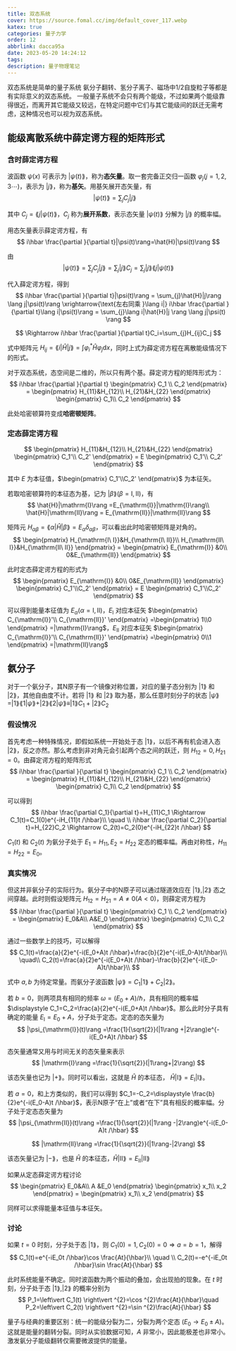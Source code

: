 ```yaml
---
title: 双态系统
cover: https://source.fomal.cc/img/default_cover_117.webp
katex: true
categories: 量子力学
order: 12
abbrlink: dacca95a
date: 2023-05-20 14:24:12
tags:
description: 量子物理笔记
---
```


双态系统是简单的量子系统
氨分子翻转、氢分子离子、磁场中1/2自旋粒子等都是有实际意义的双态系统。
一般量子系统不会只有两个能级，不过如果两个能级靠得很近，而离开其它能级又较远，在特定问题中它们与其它能级间的跃迁无需考虑，这种情况也可以视为双态系统。

## 能级离散系统中薛定谔方程的矩阵形式
### 含时薛定谔方程
波函数 $\psi(x)$ 可表示为 $|\psi(t)\rang$，称为**态矢量**。取一套完备正交归一函数 $\varphi_{j}(j=1,2,3\cdots )$，表示为 $|j\rang$，称为**基矢**。用基矢展开态矢量，有
$$
|\psi(t)\rang=\sum_{j}C_j|j\rang \quad 
$$

其中 $C_j=\lang j|\psi(t)\rang$，$C_j$ 称为**展开系数**，表示态矢量 $|\psi(t)\rang$ 分解为 $|j\rang$ 的概率幅。

用态矢量表示薛定谔方程，有
$$
i\hbar \frac{\partial }{\partial t}|\psi(t)\rang=\hat{H}|\psi(t)\rang
$$

由
$$
|\psi(t)\rang=\sum_{j}C_j|j\rang = \sum_{j}|j\rang C_j = \sum_{j}|j\rang \lang j|\psi(t)\rang
$$

代入薛定谔方程，得到
$$
i\hbar \frac{\partial }{\partial t}|\psi(t)\rang = \sum_{j}\hat{H}|j\rang \lang j|\psi(t)\rang \xrightarrow{\text{左右同乘 }\lang i|} i\hbar \frac{\partial }{\partial t}\lang i|\psi(t)\rang = \sum_{j}\lang i|\hat{H}|j \rang \lang j|\psi(t) \rang 
$$

$$
\Rightarrow i\hbar \frac{\partial }{\partial t}C_i=\sum_{j}H_{ij}C_j
$$

式中矩阵元 $\displaystyle H_{ij}=\lang i|\hat{H}|j\rang=\int \varphi^{*}_{i}\hat{H}\varphi_{j}\mathrm{d}x$，同时上式为薛定谔方程在离散能级情况下的形式。

对于双态系统，态空间是二维的，所以只有两个基。薛定谔方程的矩阵形式为：
$$
i\hbar \frac{\partial }{\partial t}
\begin{pmatrix} 
C_1 \\
C_2     
\end{pmatrix} =
\begin{pmatrix} 
    H_{11}&H_{12}\\
    H_{21}&H_{22} 
\end{pmatrix} 
\begin{pmatrix} 
    C_1\\
    C_2 
\end{pmatrix} 
$$

此处哈密顿算符变成**哈密顿矩阵**。

### 定态薛定谔方程
$$
\begin{pmatrix} 
    H_{11}&H_{12}\\
    H_{21}&H_{22} 
\end{pmatrix} 
\begin{pmatrix} 
    C_1'\\
    C_2' 
\end{pmatrix} =
E
\begin{pmatrix} 
    C_1'\\
    C_2' 
\end{pmatrix} 
$$

其中 $E$ 为本征值，$\begin{pmatrix} C_1'\\C_2' \end{pmatrix}$ 为本征矢。

若取哈密顿算符的本征态为基，记为 $|\beta\rang(\beta=\mathrm{I},\mathrm{II})$，有
$$
\hat{H}|\mathrm{I}\rang =E_{\mathrm{I}}|\mathrm{I}\rang\\
\hat{H}|\mathrm{II}\rang = E_{\mathrm{II}}|\mathrm{II}\rang
$$

矩阵元 $H_{\alpha \beta}=\lang \alpha|\hat{H}|\beta\rang=E_{\alpha}\delta_{\alpha\beta}$，可以看出此时哈密顿矩阵是对角的。
$$
\begin{pmatrix} 
H_{\mathrm{I\ I}}&H_{\mathrm{I\ II}}\\
H_{\mathrm{II\ I}}&H_{\mathrm{II\ II}}
\end{pmatrix} =
\begin{pmatrix} 
    E_{\mathrm{I}} &0\\
    0&E_{\mathrm{II}}
\end{pmatrix} 
$$

此时定态薛定谔方程的形式为
$$
\begin{pmatrix} 
    E_{\mathrm{I}} &0\\
    0&E_{\mathrm{II}}
\end{pmatrix} 
\begin{pmatrix} 
    C_1'\\C_2' 
\end{pmatrix} =
E
\begin{pmatrix} 
    C_1'\\C_2' 
\end{pmatrix} 
$$

可以得到能量本征值为 $E_{\alpha}(\alpha=\mathrm{I,II})$，$E_{\mathrm{I}}$ 对应本征矢 $\begin{pmatrix} C_{\mathrm{I}}'\\ C_{\mathrm{II}}' \end{pmatrix} =\begin{pmatrix} 1\\0 \end{pmatrix} =|\mathrm{I}\rang$，$E_{\mathrm{II}}$ 对应本征矢 $\begin{pmatrix} C_{\mathrm{I}}'\\ C_{\mathrm{II}}' \end{pmatrix} =\begin{pmatrix} 0\\1 \end{pmatrix} =|\mathrm{II}\rang$

## 氨分子
对于一个氨分子，其N原子有一个镜像对称位置，对应的量子态分别为 $|1\rang$ 和 $|2\rang$，其他自由度不计。若将 $|1\rang$ 和 $|2\rang$ 取为基，那么任意时刻分子的状态 $|\psi\rang =|1\rang \lang 1|\psi\rang+|2\rang \lang 2|\psi\rang\equiv |1\rang C_1+|2\rang C_2$

### 假设情况
首先考虑一种特殊情况，即假如系统一开始处于态 $|1\rang$，以后不再有机会进入态 $|2\rang$，反之亦然。那么考虑到非对角元会引起两个态之间的跃迁，则 $H_{12}=0,H_{21}=0$。由薛定谔方程的矩阵形式
$$
i\hbar \frac{\partial }{\partial t}
\begin{pmatrix} 
C_1 \\ C_2     
\end{pmatrix} =
\begin{pmatrix} 
    H_{11}&H_{12}\\
    H_{21}&H_{22} 
\end{pmatrix} 
\begin{pmatrix} 
    C_1\\ C_2 
\end{pmatrix} 
$$

可以得到
$$
i\hbar \frac{\partial C_1}{\partial t}=H_{11}C_1 \Rightarrow C_1(t)=C_1(0)e^{-iH_{11}t /\hbar}\\ \quad \\
i\hbar \frac{\partial C_2}{\partial t}=H_{22}C_2 \Rightarrow C_2(t)=C_2(0)e^{-iH_{22}t /\hbar}
$$

$C_1(t)$ 和 $C_2(t)$ 为氨分子处于 $E_1=H_{11},E_2=H_{22}$ 定态的概率幅。再由对称性，$H_{11}=H_{22}=E_0$。

### 真实情况
但这并非氨分子的实际行为。氨分子中的N原子可以通过隧道效应在 $|1\rang,|2\rang$ 态之间穿越。此时则假设矩阵元 $H_{12}=H_{21}=A\neq 0(A<0)$，则薛定谔方程为
$$
i\hbar \frac{\partial }{\partial t}
\begin{pmatrix} 
C_1 \\ C_2     
\end{pmatrix} =
\begin{pmatrix} 
    E_0&A\\ A&E_0
\end{pmatrix} 
\begin{pmatrix} 
    C_1\\ C_2 
\end{pmatrix} 
$$

通过一些数学上的技巧，可以解得
$$
C_1(t)=\frac{a}{2}e^{-i(E_0+A)t /\hbar}+\frac{b}{2}e^{-i(E_0-A)t/\hbar}\\ \quad\\
C_2(t)=\frac{a}{2}e^{-i(E_0+A)t /\hbar}-\frac{b}{2}e^{-i(E_0-A)t/\hbar}\\
$$

式中 $a,b$ 为待定常量。而氨分子波函数 $|\psi\rang =C_1|1\rang+C_2|2\rang$。

若 $b=0$，则两项具有相同的频率 $\omega=(E_0+A) /\hbar$，具有相同的概率幅 $\displaystyle C_1=C_2=\frac{a}{2}e^{-i(E_0+A)t /\hbar}$。那么此时分子具有确定的能量 $E_{\mathrm{I}}=E_0+A$，分子处于定态。定态的态矢量为
$$
|\psi_{\mathrm{I}}(t)\rang =\frac{1}{\sqrt{2}}(|1\rang +|2\rang)e^{-i(E_0+A)t /\hbar}
$$

态矢量通常又用与时间无关的态矢量来表示
$$
|\mathrm{I}\rang =\frac{1}{\sqrt{2}}(|1\rang+|2\rang)
$$

该态矢量也记为 $|+\rang$。同时可以看出，这就是 $\hat{H}$ 的本征态， $\hat{H}|\mathrm{I}\rang=E_{\mathrm{I}}|\mathrm{I}\rang$。

若 $a=0$，和上方类似的，我们可以得到 $C_1=-C_2=\displaystyle \frac{b}{2}e^{-i(E_0-A)t /\hbar}$，表示N原子“在上”或者“在下”具有相反的概率幅。分子处于定态态矢量为
$$
|\psi_{\mathrm{II}}(t)\rang =\frac{1}{\sqrt{2}}(|1\rang -|2\rang)e^{-i(E_0-A)t /\hbar}
$$

$$
|\mathrm{II}\rang =\frac{1}{\sqrt{2}}(|1\rang-|2\rang)
$$

该态矢量记为 $|-\rang$，也是 $\hat{H}$ 的本征态，$\hat{H}|\mathrm{II}\rang=E_{\mathrm{II}}|\mathrm{II}\rang$

如果从定态薛定谔方程讨论
$$
\begin{pmatrix} 
    E_0&A\\ A &E_0
\end{pmatrix} 
\begin{pmatrix} 
    x_1\\ x_2 
\end{pmatrix} =
\begin{pmatrix} 
    x_1\\ x_2 
\end{pmatrix} 
$$

同样可以求得能量本征值与本征矢。

### 讨论
如果 $t=0$ 时刻，分子处于态 $|1\rang$，则 $C_1(0)=1,C_2(0)=0 \Rightarrow a=b=1$，解得
$$
C_1(t)=e^{-iE_0t /\hbar}\cos \frac{At}{\hbar}\\ \quad \\
C_2(t)=-e^{-iE_0t /\hbar}\sin \frac{At}{\hbar}
$$

此时系统能量不确定。同时波函数为两个振动的叠加，会出现拍的现象。在 $t$ 时刻，分子处于态 $|1\rang,|2\rang$ 的概率分别为
$$
P_1=\left\vert C_1(t) \right\vert ^{2}=\cos ^{2}\frac{At}{\hbar}\quad P_2=\left\vert C_2(t) \right\vert ^{2}=\sin ^{2}\frac{At}{\hbar}
$$

量子与经典的重要区别：统一的能级分裂为二，分裂为两个定态 $(E_0\rightarrow E_0\pm A)$。这就是能量的翻转分裂。同时从实验数据可知，$A$ 非常小，因此能极差也非常小。激发氨分子能级翻转仅需要微波提供的能量。